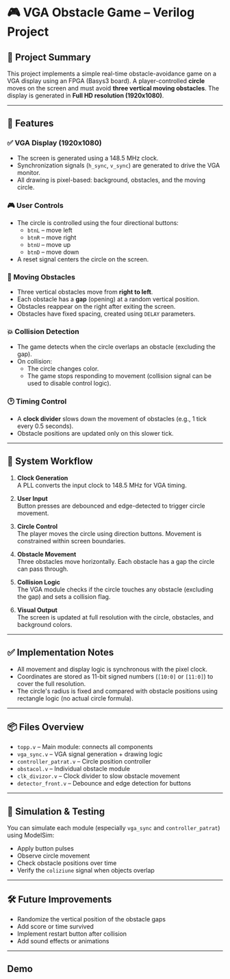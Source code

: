 # 🎮 VGA Obstacle Game – Verilog Project

## 📌 Project Summary

This project implements a simple real-time obstacle-avoidance game on a VGA display using an FPGA (Basys3 board). A player-controlled **circle** moves on the screen and must avoid **three vertical moving obstacles**. The display is generated in **Full HD resolution (1920x1080)**.

---

## 🔧 Features

### ✅ VGA Display (1920x1080)
- The screen is generated using a 148.5 MHz clock.
- Synchronization signals (`h_sync`, `v_sync`) are generated to drive the VGA monitor.
- All drawing is pixel-based: background, obstacles, and the moving circle.

### 🎮 User Controls
- The circle is controlled using the four directional buttons:
  - `btnL` – move left
  - `btnR` – move right
  - `btnU` – move up
  - `btnD` – move down
- A reset signal centers the circle on the screen.

### 🚧 Moving Obstacles
- Three vertical obstacles move from **right to left**.
- Each obstacle has a **gap** (opening) at a random vertical position.
- Obstacles reappear on the right after exiting the screen.
- Obstacles have fixed spacing, created using `DELAY` parameters.

### 💥 Collision Detection
- The game detects when the circle overlaps an obstacle (excluding the gap).
- On collision:
  - The circle changes color.
  - The game stops responding to movement (collision signal can be used to disable control logic).

### 🕑 Timing Control
- A **clock divider** slows down the movement of obstacles (e.g., 1 tick every 0.5 seconds).
- Obstacle positions are updated only on this slower tick.

---

## 🔁 System Workflow

1. **Clock Generation**  
   A PLL converts the input clock to 148.5 MHz for VGA timing.

2. **User Input**  
   Button presses are debounced and edge-detected to trigger circle movement.

3. **Circle Control**  
   The player moves the circle using direction buttons. Movement is constrained within screen boundaries.

4. **Obstacle Movement**  
   Three obstacles move horizontally. Each obstacle has a gap the circle can pass through.

5. **Collision Logic**  
   The VGA module checks if the circle touches any obstacle (excluding the gap) and sets a collision flag.

6. **Visual Output**  
   The screen is updated at full resolution with the circle, obstacles, and background colors.

---

## ✅ Implementation Notes

- All movement and display logic is synchronous with the pixel clock.
- Coordinates are stored as 11-bit signed numbers (`[10:0]` or `[11:0]`) to cover the full resolution.
- The circle's radius is fixed and compared with obstacle positions using rectangle logic (no actual circle formula).

---

## 📦 Files Overview

- `topp.v` – Main module: connects all components
- `vga_sync.v` – VGA signal generation + drawing logic
- `controller_patrat.v` – Circle position controller
- `obstacol.v` – Individual obstacle module
- `clk_divizor.v` – Clock divider to slow obstacle movement
- `detector_front.v` – Debounce and edge detection for buttons

---

## 🧪 Simulation & Testing

You can simulate each module (especially `vga_sync` and `controller_patrat`) using ModelSim:
- Apply button pulses
- Observe circle movement
- Check obstacle positions over time
- Verify the `coliziune` signal when objects overlap

---

## 🛠 Future Improvements

- Randomize the vertical position of the obstacle gaps
- Add score or time survived
- Implement restart button after collision
- Add sound effects or animations

---

## Demo




